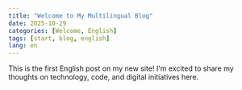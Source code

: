 ```yaml
---
title: "Welcome to My Multilingual Blog"
date: 2025-10-29
categories: [Welcome, English]
tags: [start, blog, english]
lang: en
---
```


This is the first English post on my new site! I'm excited to share my thoughts on technology, code, and digital initiatives here.
